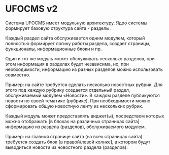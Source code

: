 # UFOCMS v2

Система UFOCMS имеет модульную архитектуру. Ядро 
системы формирует базовую структура сайта - разделы.

Каждый раздел сайта обслуживается одним модулем, который полностью 
формирует логику работы раздела, создает страницы, функционалы, 
информационные блоки и пр.

Один и тот же модуль может обслуживать несколько разделов, при этом 
информация в разделах будет независима, но, при необходимости, 
информацию из разных разделов можно использовать совместно.

Пример: на сайте требуется сделать несколько новостных рубрик. Для 
этого под каждую рубрику создается отдельный раздел, обслуживаемый 
модулем «Новости». В каждом разделе публикуются новости по своей 
тематике (рубрике). При необходимости можно сформировать общую 
новостную ленту из нескольких рубрик.

Каждый модуль может предоставлять виджет(ы), посредством которых можно 
отображать [в блоках на различных страницах сайта] информацию из 
раздела (разделов), обслуживаемого модулем.

Пример: на главной странице сайта (на всех страницах сайта) требуется 
создать блок [в правой/левой колнке], в котором будут выводиться 
новости из новостного раздела (разделов).
